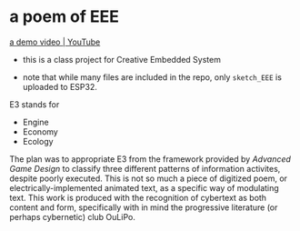 # a poem of EEE

[a demo video | YouTube](https://youtu.be/kPq9UTl7eHk)

* this is a class project for Creative Embedded System

* note that while many files are included in the repo, only `sketch_EEE` is uploaded to ESP32.


E3 stands for
- Engine
- Economy
- Ecology

The plan was to appropriate E3 from the framework provided by *Advanced Game Design* to classify three different patterns of information activites, despite poorly executed. 
This is not so much a piece of digitized poem, or electrically-implemented animated text, as a specific way of modulating text. This work is produced with the recognition of cybertext as both content and form, specifically with in mind the progressive literature (or perhaps cybernetic) club OuLiPo.
